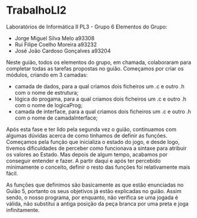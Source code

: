 # TrabalhoLI2
Laboratórios de Informática II PL3 - Grupo 6 
Elementos do Grupo:
- Jorge Miguel Silva Melo a93308
- Rui Filipe Coelho Moreira a93232
- José João Cardoso Gonçalves a93204

Neste guião, todos os elementos do grupo, em chamada, colaboraram para completar todas as tarefas propostas no guião.
Começamos por criar os módulos, criando em 3 camadas:
- camada de dados, para a qual criamos dois ficheiros um .c e outro .h com o nome de estrutura;
- lógica do progama, para a qual criamos dois ficheiros um .c e outro .h com o nome de logicaProg;
- camada de interface, para a qual criamos dois ficheiros um .c e outro .h com o nome de camadaInterface;

Após esta fase e ter lido pela segunda vez o guião, continuamos com algumas dúvidas acerca de como tinhamos de definir as 
funções. Começamos pela função que inicializa o estado do jogo, e desde logo, tivemos dificuldades de perceber como funcionava
a sintaxe para atribuir os valores ao Estado. Mas depois de algum tempo, acabamos por conseguir entender e fazer.
A partir daqui e após ter percebido minimamente o conceito, definir o resto das funções foi relativamente mais fácil.

As funções que definimos são basicamente as que estão enunciadas no Guião 5, portanto os seus objetivos já estão explicadas no guião.
Assim sendo, o nosso programa, por enquanto, não verifica se uma jogada é válida, não substitui a antiga posição da peça branca por uma preta e joga infinitamente.

